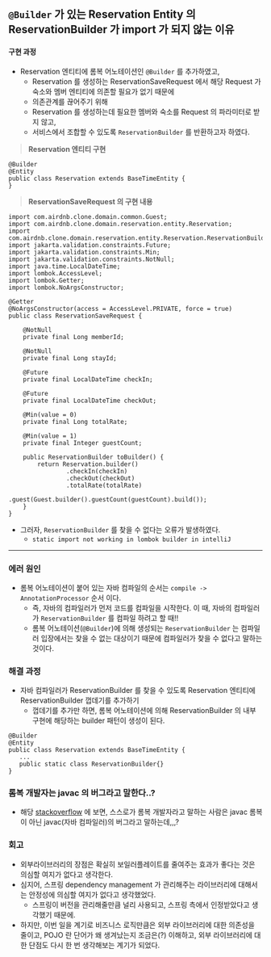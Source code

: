 ## `@Builder` 가 있는 Reservation Entity 의 ReservationBuilder 가 import 가 되지 않는 이유

#### **구현 과정**
* Reservation 엔티티에 롬복 어노테이션인 `@Builder` 를 추가하였고,
    * Reservation 를 생성하는 ReservationSaveRequest 에서 해당 Request 가 숙소와 멤버 엔티티에 의존할 필요가 없기 때문에
    * 의존관계를 끊어주기 위해
    * Reservation 를 생성하는데 필요한 멤버와 숙소를 Request 의 파라미터로 받지 않고,
    * 서비스에서 조합할 수 있도록 `ReservationBuilder` 를 반환하고자 하였다.
> **Reservation 엔티티 구현**
```
@Builder
@Entity
public class Reservation extends BaseTimeEntity {
}
```
> **ReservationSaveRequest 의 구현 내용**
```
import com.airdnb.clone.domain.common.Guest;
import com.airdnb.clone.domain.reservation.entity.Reservation;
import com.airdnb.clone.domain.reservation.entity.Reservation.ReservationBuilder;
import jakarta.validation.constraints.Future;
import jakarta.validation.constraints.Min;
import jakarta.validation.constraints.NotNull;
import java.time.LocalDateTime;
import lombok.AccessLevel;
import lombok.Getter;
import lombok.NoArgsConstructor;

@Getter
@NoArgsConstructor(access = AccessLevel.PRIVATE, force = true)
public class ReservationSaveRequest {

    @NotNull
    private final Long memberId;

    @NotNull
    private final Long stayId;

    @Future
    private final LocalDateTime checkIn;

    @Future
    private final LocalDateTime checkOut;

    @Min(value = 0)
    private final Long totalRate;

    @Min(value = 1)
    private final Integer guestCount;

    public ReservationBuilder toBuilder() {
        return Reservation.builder()
                .checkIn(checkIn)
                .checkOut(checkOut)
                .totalRate(totalRate)
                .guest(Guest.builder().guestCount(guestCount).build());
    }
}
```
* 그러자, `ReservationBuilder` 를 찾을 수 없다는 오류가 발생하였다.
  *  `static import not working in lombok builder in intelliJ`
---
### 에러 원인
* 롬복 어노테이션이 붙어 있는 자바 컴파일의 순서는 `compile -> AnnotationProcessor` 순서 이다.
    * 즉, 자바의 컴파일러가 먼저 코드를 컴파일을 시작한다. 이 때, 자바의 컴파일러가 `ReservationBuilder` 를 컴파일 하려고 할 때!!
    * 롬복 어노테이션(`@Builder`)에 의해 생성되는 `ReservationBuilder` 는 컴파일러 입장에서는 찾을 수 없는 대상이기 때문에 컴파일러가 찾을 수 없다고 말하는 것이다.

### 해결 과정
* 자바 컴파일러가 ReservationBuilder 를 찾을 수 있도록 Reservation 엔티티에 ReservationBuilder 껍데기를 추가하기
    * 껍데기를 추가만 하면, 롬복 어노테이션에 의해 ReservationBuilder 의 내부 구현에 해당하는 builder 패턴이 생성이 된다.
```
@Builder
@Entity
public class Reservation extends BaseTimeEntity {
   ...
   public static class ReservationBuilder{}
}
```

### 롬복 개발자는 javac 의 버그라고 말한다..?
* 해당 [stackoverflow](https://stackoverflow.com/questions/47674264/static-import-not-working-in-lombok-builder-in-intellij) 에 보면, 스스로가 롬복 개발자라고 말하는 사람은 javac 롬복이 아닌 javac(자바 컴파일러)의 버그라고 말하는데,,,?

### 회고
* 외부라이브러리의 장점은 확실히 보일러플레이트를 줄여주는 효과가 좋다는 것은 의심할 여지가 없다고 생각한다.
* 심지어, 스프링 dependency management 가 관리해주는 라이브러리에 대해서는 안정성에 의심할 여지가 없다고 생각했었다.
    * 스프링이 버전을 관리해줄만큼 널리 사용되고, 스프링 측에서 인정받았다고 생각했기 때문에.
* 하지만, 이번 일을 계기로 비즈니스 로직만큼은 외부 라이브러리에 대한 의존성을 줄이고, POJO 란 단어가 왜 생겨났는지 조금은(?) 이해하고, 외부 라이브러리에 대한 단점도 다시 한 번 생각해보는 계기가 되었다.
